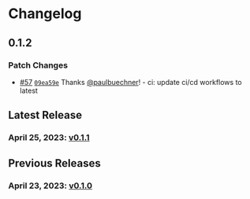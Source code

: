 # Changelog

## 0.1.2

### Patch Changes

- [#57](https://github.com/paulbuechner/vcpkg-fmt-template/pull/57) [`09ea59e`](https://github.com/paulbuechner/vcpkg-fmt-template/commit/09ea59e4014ed4d0ba38daacc1f3988d76e30bf7) Thanks [@paulbuechner](https://github.com/paulbuechner)! - ci: update ci/cd workflows to latest

## Latest Release

### April 25, 2023: [v0.1.1](/.changelog/v0.1.1.mdx)

## Previous Releases

### April 23, 2023: [v0.1.0](/.changelog/v0.1.0.mdx)
